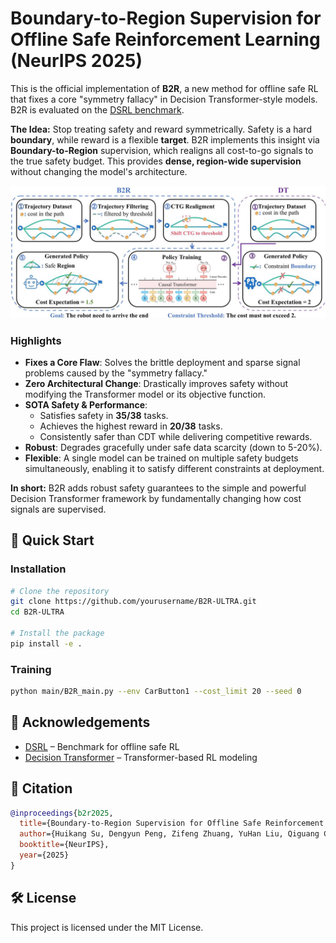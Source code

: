 # Boundary-to-Region Supervision for Offline Safe Reinforcement Learning (NeurIPS 2025)

This is the official implementation of **B2R**, a new method for offline safe RL that fixes a core "symmetry fallacy" in Decision Transformer-style models. B2R is evaluated on the [DSRL benchmark](https://github.com/liuzuxin/dsrl).

**The Idea:** Stop treating safety and reward symmetrically. Safety is a hard **boundary**, while reward is a flexible **target**. B2R implements this insight via **Boundary-to-Region** supervision, which realigns all cost-to-go signals to the true safety budget. This provides **dense, region-wide supervision** without changing the model's architecture.

![Figure 0](./figure_1_score0.97.jpg)

### Highlights

-   **Fixes a Core Flaw**: Solves the brittle deployment and sparse signal problems caused by the "symmetry fallacy."
-   **Zero Architectural Change**: Drastically improves safety without modifying the Transformer model or its objective function.
-   **SOTA Safety & Performance**:
    -   Satisfies safety in **35/38** tasks.
    -   Achieves the highest reward in **20/38** tasks.
    -   Consistently safer than CDT while delivering competitive rewards.
-   **Robust**: Degrades gracefully under safe data scarcity (down to 5-20%).
-   **Flexible**: A single model can be trained on multiple safety budgets simultaneously, enabling it to satisfy different constraints at deployment.

**In short:** B2R adds robust safety guarantees to the simple and powerful Decision Transformer framework by fundamentally changing how cost signals are supervised.
## 🚀 Quick Start

### Installation

```bash
# Clone the repository
git clone https://github.com/yourusername/B2R-ULTRA.git
cd B2R-ULTRA

# Install the package
pip install -e .
```

### Training

```bash
python main/B2R_main.py --env CarButton1 --cost_limit 20 --seed 0
```

## 🙏 Acknowledgements

- [DSRL](https://github.com/decisionintelligence/DSRL) – Benchmark for offline safe RL
- [Decision Transformer](https://github.com/kzl/decision-transformer) – Transformer-based RL modeling

## 📄 Citation

```bibtex
@inproceedings{b2r2025,
  title={Boundary-to-Region Supervision for Offline Safe Reinforcement Learning},
  author={Huikang Su, Dengyun Peng, Zifeng Zhuang, YuHan Liu, Qiguang Chen, Donglin Wang, Qinghe Liu},
  booktitle={NeurIPS},
  year={2025}
}
```

## 🛠 License
This project is licensed under the MIT License.
